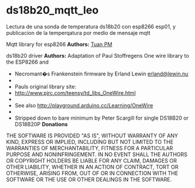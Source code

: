 **ds18b20_mqtt_leo**
==========
Lectura de una sonda de temperatura ds18b20 con esp8266 esp01, y publicacion de la temperqatura por medio de mensaje mqtt

Mqtt library for esp8266 **Authors:**
[Tuan PM](https://twitter.com/TuanPMT)

ds18b20 driver **Authors:**
Adaptation of Paul Stoffregens One wire library to the ESP8266 and 
* Necromant�s Frankenstein firmware by Erland Lewin <erland@lewin.nu> 
* 
* Pauls original library site: 
*   http://www.pjrc.com/teensy/td_libs_OneWire.html 
* 
* See also http://playground.arduino.cc/Learning/OneWire 
* 
* Stripped down to bare minimum by Peter Scargill for single DS18B20 or DS18B20P
**Donations**



THE SOFTWARE IS PROVIDED "AS IS", WITHOUT WARRANTY OF ANY KIND, EXPRESS OR IMPLIED, INCLUDING BUT NOT LIMITED TO THE WARRANTIES OF MERCHANTABILITY, FITNESS FOR A PARTICULAR PURPOSE AND NONINFRINGEMENT. IN NO EVENT SHALL THE AUTHORS OR COPYRIGHT HOLDERS BE LIABLE FOR ANY CLAIM, DAMAGES OR OTHER LIABILITY, WHETHER IN AN ACTION OF CONTRACT, TORT OR OTHERWISE, ARISING FROM, OUT OF OR IN CONNECTION WITH THE SOFTWARE OR THE USE OR OTHER DEALINGS IN THE SOFTWARE.

